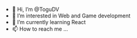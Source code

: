 - 👋 Hi, I’m @ToguDV
- 👀 I’m interested in Web and Game development
- 🌱 I’m currently learning React
- 📫 How to reach me ...
